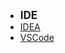 - <font style="font-weight:bold;font-size:17px;">IDE</font>
- [IDEA](常用工具/IDE/IDEA/)
- [VSCode](常用工具/IDE/VSCode/)
